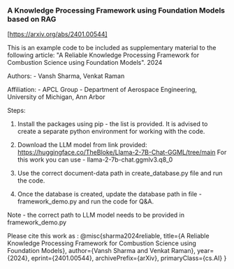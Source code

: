 ### A Knowledge Processing Framework using Foundation Models based on RAG 
[https://arxiv.org/abs/2401.00544]

This is an example code to be included as supplementary material to the following article: 
"A Reliable Knowledge Processing Framework for Combustion Science using Foundation Models". 2024

Authors: 
    - Vansh Sharma, Venkat Raman

Affiliation: 
    - APCL Group 
    - Department of Aerospace Engineering, University of Michigan, Ann Arbor


Steps:

1. Install the packages using pip - the list is provided. It is advised to create a separate python environment for working with the code. 

2. Download the LLM model from link provided: https://huggingface.co/TheBloke/Llama-2-7B-Chat-GGML/tree/main
      For this work you can use - llama-2-7b-chat.ggmlv3.q8_0

3. Use the correct document-data path in create_database.py file and run the code.

4. Once the database is created, update the database path in file - framework_demo.py and run the code for Q&A.

Note - the correct path to LLM model needs to be provided in framework_demo.py


Please cite this work as : 
@misc{sharma2024reliable,
      title={A Reliable Knowledge Processing Framework for Combustion Science using Foundation Models}, 
      author={Vansh Sharma and Venkat Raman},
      year={2024},
      eprint={2401.00544},
      archivePrefix={arXiv},
      primaryClass={cs.AI}
}
